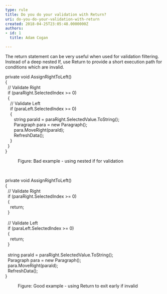 ```yaml
---
type: rule
title: Do you do your validation with Return?
uri: do-you-do-your-validation-with-return
created: 2018-04-25T23:05:48.0000000Z
authors:
- id: 1
  title: Adam Cogan

---
```




<span class='intro'> <p class="ssw15-rteElement-P">The return&#160;statement can be very useful when used for validation filtering.<br>Instead of a deep nested If, use Return to provide a short execution path for conditions which are invalid.<br></p> </span>

<p class="ssw15-rteElement-CodeArea">private void AssignRightToLeft()<br>&#123;<br>&#160; // Validate Right&#160;<br>&#160; if (paraRight.SelectedIndex &gt;= 0)<br>&#160; &#123;&#160;<br>&#160; &#160; // Validate Left&#160;<br>&#160; &#160; if (paraLeft.SelectedIndex &gt;= 0)<br>&#160; &#160; &#123;<br>&#160; &#160; &#160; &#160;string paraId = paraRight.SelectedValue.ToString();<br>&#160; &#160; &#160; &#160;Paragraph para = new Paragraph();<br>&#160; &#160; &#160; &#160;para.MoveRight(paraId);<br>&#160; &#160; &#160; &#160;RefreshData();<br>&#160; &#160; &#125;<br>&#160; &#125;<br>&#125;​</p><dd class="ssw15-rteElement-FigureBad">Figure&#58; Bad example -&#160;using nested if for validation<br></dd><p>​<br></p><p class="ssw15-rteElement-CodeArea">private void AssignRightToLeft()<br>&#123;<br>&#160; // Validate Right&#160;<br>&#160; if (paraRight.SelectedIndex &gt;= 0)<br>&#160; &#123;<br>&#160; &#160; return;&#160;<br>&#160; &#125;<br>&#160;&#160;<br>&#160; // Validate Left&#160;<br>&#160; if (paraLeft.SelectedIndex &gt;= 0)<br>&#160; &#123;<br>&#160; &#160; return;<br>&#160; &#125;<br><br>&#160; string paraId = paraRight.SelectedValue.ToString();<br>&#160; Paragraph para = new Paragraph();<br>&#160; para.MoveRight(paraId);<br>&#160; RefreshData();<br>&#125;<br></p><dd class="ssw15-rteElement-FigureGood">Figure&#58; Good example -&#160;using Return&#160;to exit early if invalid ​<br></dd>


